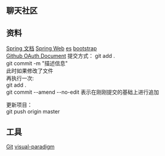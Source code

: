 ## 聊天社区

## 资料
[Spring 文档](https://spring.io/guides)
[Spring Web](https://spring.io/guides/gs/serving-web-content/)
[es](https://elasticsearch.cn/explore)
[bootstrap](https://v3.bootcss.com/getting-started/)                                    
[Github OAuth Document](https://developer.github.com/apps/building-oauth-apps/creating-an-oauth-app/)
提交方式：
git add . <br>
git commit -m "描述信息" <br>
此时如果修改了文件 <br>
再执行一次:<br>
git add . <br>
git commit --amend --no-edit 表示在刚刚提交的基础上进行追加<br>

更新项目：<br>
git push origin master

## 工具
[Git](https://git-scm.com/download/win)
[visual-paradigm](https://www.visual-paradigm.com/cn/)

##



